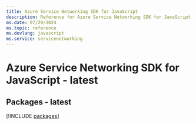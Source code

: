 ```yaml
---
title: Azure Service Networking SDK for JavaScript
description: Reference for Azure Service Networking SDK for JavaScript
ms.date: 07/29/2024
ms.topic: reference
ms.devlang: javascript
ms.service: servicenetworking
---
```

# Azure Service Networking SDK for JavaScript - latest
## Packages - latest
[!INCLUDE [packages](service-networking-index.md)]